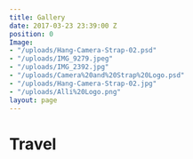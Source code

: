 ```yaml
---
title: Gallery
date: 2017-03-23 23:39:00 Z
position: 0
Image:
- "/uploads/Hang-Camera-Strap-02.psd"
- "/uploads/IMG_9279.jpeg"
- "/uploads/IMG_2392.jpg"
- "/uploads/Camera%20and%20Strap%20Logo.psd"
- "/uploads/Hang-Camera-Strap-02.jpg"
- "/uploads/Alli%20Logo.png"
layout: page
---
```


# Travel